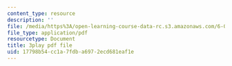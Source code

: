 ```yaml
---
content_type: resource
description: ''
file: /media/https%3A/open-learning-course-data-rc.s3.amazonaws.com/6-006-introduction-to-algorithms-fall-2011/17798b54cc1a7fdba6972ecd681eaf1e_eCaXlAaN2uE.pdf
file_type: application/pdf
resourcetype: Document
title: 3play pdf file
uid: 17798b54-cc1a-7fdb-a697-2ecd681eaf1e
---
```

